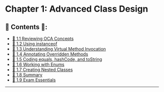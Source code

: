 <link href="../../style.css" rel="stylesheet"></link>

# Chapter 1: Advanced Class Design 

## 📜 Contents 📜:

- [🧠 1.1 Reviewing OCA Concepts](/src/chapter_1/chapter_1_1_access_modifiers/)
- [🧠 1.2 Using instanceof](/src/chapter_1/chapter_1_2_using_instanceof/)
- [🧠 1.3 Understanding Virtual Method Invocation]()
- [🧠 1.4 Annotating Overridden Methods]()
- [🧠 1.5 Coding equals, hashCode, and toString]()
- [🧠 1.6 Working with Enums]()
- [🧠 1.7 Creating Nested Classes]()
- [🧠 1.8 Summary]()
- [🧠 1.9 Exam Essentials]()

<hr>

